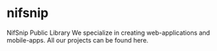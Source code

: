 # nifsnip
NifSnip Public Library
We specialize in creating web-applications and mobile-apps.  All our projects can be found here.
